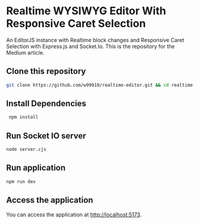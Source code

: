 # Realtime WYSIWYG Editor With Responsive Caret Selection

An EditorJS instance with Realtime block changes and Responsive Caret Selection with Express.js and Socket.Io. This is the repository for the Medium article.  

## Clone this repository

```bash
git clone https://github.com/w99910/realtime-editor.git && cd realtime-editor
```

## Install Dependencies

```bash
 npm install
```

## Run Socket IO server

```bash
node server.cjs
```

## Run application

```bash
npm run dev
```

## Access the application

You can access the application at [http://localhost:5173](http://localhost:5173).